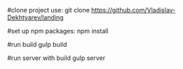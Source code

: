 #clone project use:
git clone 
https://github.com/Vladislav-Dekhtyarev/landing

#set up npm packages:
npm install

#run build
gulp build

#run server with build
gulp server